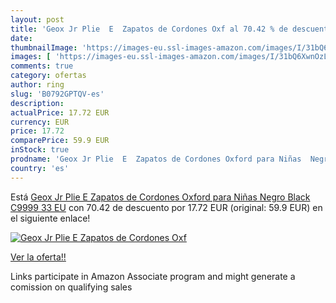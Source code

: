 ```yaml
---
layout: post
title: 'Geox Jr Plie  E  Zapatos de Cordones Oxf al 70.42 % de descuento'
date: 
thumbnailImage: 'https://images-eu.ssl-images-amazon.com/images/I/31bQ6XwnOzL._SL200_.jpg'
images: [ 'https://images-eu.ssl-images-amazon.com/images/I/31bQ6XwnOzL._SL200_.jpg' ]
comments: true
category: ofertas
author: ring
slug: 'B0792GPTQV-es'
description:
actualPrice: 17.72 EUR
currency: EUR
price: 17.72
comparePrice: 59.9 EUR
inStock: true
prodname: 'Geox Jr Plie  E  Zapatos de Cordones Oxford para Niñas  Negro  Black C9999   33 EU'
country: 'es'
---
```


Está [Geox Jr Plie  E  Zapatos de Cordones Oxford para Niñas  Negro  Black C9999   33 EU](https://www.amazon.es/dp/B0792GPTQV/?tag=tolees-21) con 70.42 de descuento por 17.72 EUR (original: 59.9 EUR) en el siguiente enlace!

[![Geox Jr Plie  E  Zapatos de Cordones Oxf](https://images-eu.ssl-images-amazon.com/images/I/31bQ6XwnOzL._SL200_.jpg)](https://www.amazon.es/dp/B0792GPTQV/?tag=tolees-21)

[Ver la oferta!!](https://www.amazon.es/dp/B0792GPTQV/?tag=tolees-21)

Links participate in Amazon Associate program and might generate a comission on qualifying sales


